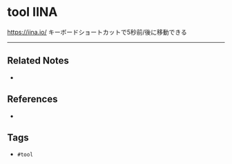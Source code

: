 # tool IINA
https://iina.io/
キーボードショートカットで5秒前/後に移動できる

---
## Related Notes
- 

## References
- 

## Tags
- `#tool` 